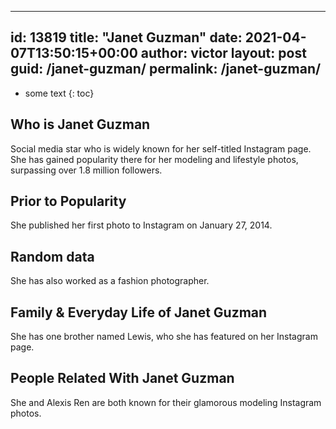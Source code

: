  ---
id: 13819
title: "Janet Guzman"
date: 2021-04-07T13:50:15+00:00
author: victor
layout: post
guid: /janet-guzman/
permalink: /janet-guzman/
---

* some text
{: toc}

## Who is Janet Guzman

Social media star who is widely known for her self-titled Instagram page. She has gained popularity there for her modeling and lifestyle photos, surpassing over 1.8 million followers. 

## Prior to Popularity

She published her first photo to Instagram on January 27, 2014.

## Random data

She has also worked as a fashion photographer.

## Family & Everyday Life of Janet Guzman

She has one brother named Lewis, who she has featured on her Instagram page.

## People Related With Janet Guzman

She and Alexis Ren are both known for their glamorous modeling Instagram photos. 
 
